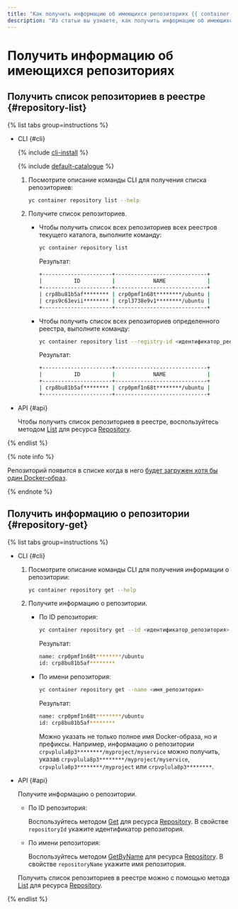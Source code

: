 ```yaml
---
title: "Как получить информацию об имеющихся репозиториях {{ container-registry-full-name }}"
description: "Из статьи вы узнаете, как получить информацию об имеющихся репозиториях {{ container-registry-name }}."
---
```


# Получить информацию об имеющихся репозиториях

## Получить список репозиториев в реестре {#repository-list}

{% list tabs group=instructions %}

- CLI {#cli}

  {% include [cli-install](../../../_includes/cli-install.md) %}

  {% include [default-catalogue](../../../_includes/default-catalogue.md) %}

  1. Посмотрите описание команды CLI для получения списка репозиториев:

     ```bash
     yc container repository list --help
     ```

  1. Получите список репозиториев.
     * Чтобы получить список всех репозиториев всех реестров текущего каталога, выполните команду:

       ```bash
       yc container repository list
       ```

       Результат:

       ```bash
       +----------------------+-----------------------------+
       |          ID          |            NAME             |
       +----------------------+-----------------------------+
       | crp8bu81b5af******** | crp0pmf1n68t********/ubuntu |
       | crps9c63evii******** | crpl3738e9v1********/ubuntu |
       +----------------------+-----------------------------+
       ```

     * Чтобы получить список всех репозиториев определенного реестра, выполните команду:

       ```bash
       yc container repository list --registry-id <идентификатор_реестра>
       ```

       Результат:

       ```bash
       +----------------------+-----------------------------+
       |          ID          |            NAME             |
       +----------------------+-----------------------------+
       | crp8bu81b5af******** | crp0pmf1n68t********/ubuntu |
       +----------------------+-----------------------------+
       ```

- API {#api}

  Чтобы получить список репозиториев в реестре, воспользуйтесь методом [List](../../api-ref/Repository/list.md) для ресурса [Repository](../../api-ref/Repository/).

{% endlist %}

{% note info %}

Репозиторий появится в списке когда в него [будет загружен хотя бы один Docker-образ](../docker-image/docker-image-push.md).

{% endnote %}

## Получить информацию о репозитории {#repository-get}

{% list tabs group=instructions %}

- CLI {#cli}

  1. Посмотрите описание команды CLI для получения информации о репозитории:

     ```bash
     yc container repository get --help
     ```

  1. Получите информацию о репозитории.
     * По ID репозитория:

       ```bash
       yc container repository get --id <идентификатор_репозитория>
       ```

       Результат:

       ```bash
       name: crp0pmf1n68t********/ubuntu
       id: crp8bu81b5af********
       ```

     * По имени репозитория:

       ```bash
       yc container repository get --name <имя_репозитория>
       ```

       Результат:

       ```bash
       name: crp0pmf1n68t********/ubuntu
       id: crp8bu81b5af********
       ```

       Можно указать не только полное имя Docker-образа, но и префиксы. Например, информацию о репозитории `crpvplula8p3********/myproject/myservice` можно получить, указав `crpvplula8p3********/myproject/myservice`, `crpvplula8p3********/myproject` или `crpvplula8p3********`.

- API {#api}

  Получите информацию о репозитории.
  * По ID репозитория:

    Воспользуйтесь методом [Get](../../api-ref/Repository/get.md) для ресурса [Repository](../../api-ref/Repository/). В свойстве `repositoryId` укажите идентификатор репозитория.
  * По имени репозитория:

    Воспользуйтесь методом [GetByName](../../api-ref/Repository/getByName.md) для ресурса [Repository](../../api-ref/Repository/). В свойстве `repositoryName` укажите имя репозитория.

  Получить список репозиториев в реестре можно с помощью метода [List](../../api-ref/Repository/list.md) для ресурса [Repository](../../api-ref/Repository/).

{% endlist %}